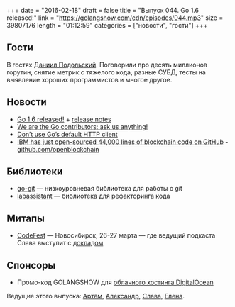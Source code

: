 +++
date = "2016-02-18"
draft = false
title = "Выпуск 044. Go 1.6 released!"
link = "https://golangshow.com/cdn/episodes/044.mp3"
size = 39807176
length = "01:12:59"
categories = ["новости", "гости"]
+++

## Гости
В гостях [Даниил Подольский](http://www.slideshare.net/DanielPodolsky).
Поговорили про десять миллионов горутин, снятие метрик с тяжелого кода,
разные СУБД, тесты на выявление хороших программистов и многое другое.

## Новости
- [Go 1.6 released!](https://blog.golang.org/go1.6) + [release notes](https://golang.org/doc/go1.6)
- [We are the Go contributors: ask us anything!](https://www.reddit.com/r/golang/comments/46bd5h/ama_we_are_the_go_contributors_ask_us_anything/)
- [Don’t use Go’s default HTTP client](https://medium.com/@nate510/don-t-use-go-s-default-http-client-4804cb19f779#.okqzoqlam)
- [IBM has just open-sourced 44,000 lines of blockchain code on GitHub](http://thenextweb.com/apps/2016/02/16/ibm-has-just-open-sourced-44000-lines-of-blockchain-code-on-github/) - [github.com/openblockchain](https://github.com/openblockchain)

## Библиотеки
- [go-git](https://github.com/src-d/go-git) — низкоуровневая библиотека для работы с git
- [labassistant](https://github.com/lmas/labassistant) — библиотека для рефакторинга кода

## Митапы
- [CodeFest](http://codefest.ru) — Новосибирск, 26-27 марта — где ведущий
подкаста Слава выступит с [докладом](http://2016.codefest.ru/lecture/1068)

## Спонсоры
- Промо-код GOLANGSHOW для [облачного хостинга DigitalOcean](https://www.digitalocean.com/?utm_campaign=golangshow&utm_medium=podcast&refcode=63eedb038a3e)

Ведущие этого выпуска: [Артём](https://twitter.com/miolini), [Александр](https://twitter.com/LK4D4math), [Слава](https://twitter.com/m0sth8),
[Елена](https://twitter.com/webdeva).
